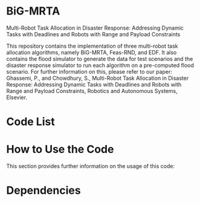 # BiG-MRTA
Multi-Robot Task Allocation in Disaster Response: Addressing Dynamic Tasks with Deadlines and Robots with Range and Payload Constraints

This repository contains the implementation of three multi-robot task allocation algorithms, namely BiG-MRTA, Feas-RND, and EDF. It also contains the flood simulator to generate the data for test scenarios and the disaster response simulator to run each algorithm on a pre-computed flood scenario. For further information on this, please refer to our paper: Ghassemi, P., and Chowdhury, S., Multi-Robot Task Allocation in Disaster Response: Addressing Dynamic Tasks with Deadlines and Robots with Range and Payload Constraints, Robotics and Autonomous Systems, Elsevier.

# Code List

# How to Use the Code 
This section provides further information on the usage of this code:


# Dependencies
